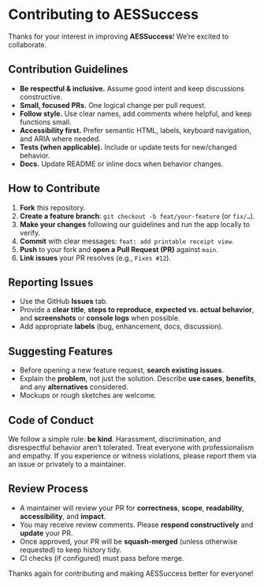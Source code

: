 # Contributing to AESSuccess


Thanks for your interest in improving **AESSuccess**! We’re excited to collaborate.


## Contribution Guidelines
- **Be respectful & inclusive.** Assume good intent and keep discussions constructive.
- **Small, focused PRs.** One logical change per pull request.
- **Follow style.** Use clear names, add comments where helpful, and keep functions small.
- **Accessibility first.** Prefer semantic HTML, labels, keyboard navigation, and ARIA where needed.
- **Tests (when applicable).** Include or update tests for new/changed behavior.
- **Docs.** Update README or inline docs when behavior changes.


## How to Contribute
1. **Fork** this repository.
2. **Create a feature branch**: `git checkout -b feat/your-feature` (or `fix/…`).
3. **Make your changes** following our guidelines and run the app locally to verify.
4. **Commit** with clear messages: `feat: add printable receipt view`.
5. **Push** to your fork and **open a Pull Request (PR)** against `main`.
6. **Link issues** your PR resolves (e.g., `Fixes #12`).


## Reporting Issues
- Use the GitHub **Issues** tab.
- Provide a **clear title**, **steps to reproduce**, **expected vs. actual behavior**, and **screenshots** or **console logs** when possible.
- Add appropriate **labels** (bug, enhancement, docs, discussion).


## Suggesting Features
- Before opening a new feature request, **search existing issues**.
- Explain the **problem**, not just the solution. Describe **use cases**, **benefits**, and any **alternatives** considered.
- Mockups or rough sketches are welcome.


## Code of Conduct
We follow a simple rule: **be kind**. Harassment, discrimination, and disrespectful behavior aren’t tolerated. Treat everyone with professionalism and empathy. If you experience or witness violations, please report them via an issue or privately to a maintainer.


## Review Process
- A maintainer will review your PR for **correctness**, **scope**, **readability**, **accessibility**, and **impact**.
- You may receive review comments. Please **respond constructively** and **update** your PR.
- Once approved, your PR will be **squash-merged** (unless otherwise requested) to keep history tidy.
- CI checks (if configured) must pass before merge.


Thanks again for contributing and making AESSuccess better for everyone!
